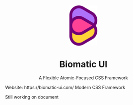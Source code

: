 <p align="center">
  <img width=18% src="https://raw.githubusercontent.com/BioMaRu/biomatic/readme-resource/readme-images/logo.png">
</p>

<h1 align="center">Biomatic UI</h1>
<p align="center">A Flexible Atomic-Focused CSS Framework</p>
Website: https://biomatic-ui.com/
Modern CSS Framework

Still working on document
